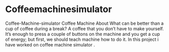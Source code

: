 # Coffeemachinesimulator
Coffee-Machine-simulator 
Coffee Machine
About  What can be better than a cup of coffee during a break? A coffee that you don’t have to make yourself. It’s enough to press a couple of buttons on the machine and you get a cup of energy; but first, we should teach machine how to do it. In this project i have worked on coffee machine simulator .
